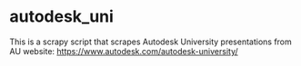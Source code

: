# autodesk_uni
This is a scrapy script that scrapes Autodesk University presentations
from AU website: https://www.autodesk.com/autodesk-university/